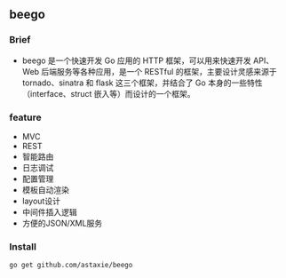 ## beego

### Brief
- beego 是一个快速开发 Go 应用的 HTTP 框架，可以用来快速开发 API、Web 后端服务等各种应用，是一个 RESTful 的框架，主要设计灵感来源于 tornado、sinatra 和 flask 这三个框架，并结合了 Go 本身的一些特性（interface、struct 嵌入等）而设计的一个框架。

### feature

- MVC
- REST
- 智能路由
- 日志调试
- 配置管理
- 模板自动渲染
- layout设计
- 中间件插入逻辑
- 方便的JSON/XML服务
	

### Install

```shell
go get github.com/astaxie/beego

```
